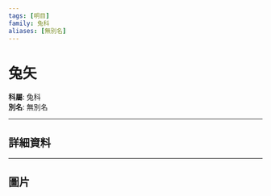 ```yaml
---
tags: [明目]
family: 兔科
aliases: [無別名]
---
```


# 兔矢

**科屬**: 兔科  
**別名**: 無別名  

---

## 詳細資料


---

## 圖片
